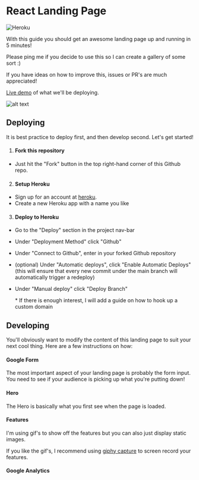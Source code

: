 
# React Landing Page

![Heroku](https://heroku-badge.herokuapp.com/?app=react-landing-page1)

With this guide you should get an awesome landing page up and running in 5 minutes!

Please ping me if you decide to use this so I can create a gallery of some sort :)

If you have ideas on how to improve this, issues or PR's are much appreciated!

[Live demo](https://react-landing-page1.herokuapp.com/) of what we'll be deploying.

![alt text](https://github.com/jonathancai11/react-landing-page/blob/main/demo.gif)

## Deploying

It is best practice to deploy first, and then develop second. Let's get started!


1.  #### Fork this repository

* Just hit the "Fork" button in the top right-hand corner of this Github repo.

2.  #### Setup Heroku

* Sign up for an account at [heroku](https://heroku.com/).
* Create a new Heroku app with a name you like

3.  #### Deploy to Heroku

* Go to the "Deploy" section in the project nav-bar
* Under "Deployment Method" click "Github"
* Under "Connect to Github", enter in your forked Github repository 
* (optional) Under "Automatic deploys", click "Enable Automatic Deploys" (this will ensure that every new commit under the main branch will automatically trigger a redeploy)
* Under "Manual deploy" click "Deploy Branch"

  \* If there is enough interest, I will add a guide on how to hook up a custom domain    

## Developing

You'll obviously want to modify the content of this landing page to suit your next cool thing. Here are a few instructions on how:


#### Google Form

The most important aspect of your landing page is probably the form input. You need to see if your audience is picking up what you're putting down!


#### Hero

The Hero is basically what you first see when the page is loaded.

#### Features


I'm using gif's to show off the features but you can also just display static images.

If you like the gif's, I recommend using [giphy capture](https://giphy.com/apps/giphycapture) to screen record your features.


#### Google Analytics
